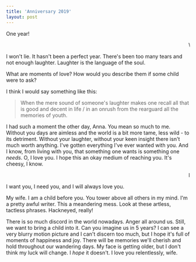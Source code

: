 ```yaml
---
title: 'Anniversary 2019'
layout: post
---
```


One year!


<marquee>We made it, kid...</marquee>

I won't lie. It hasn't been a perfect year. There's been too many tears and not enough laughter. Laughter is the language of the soul.

What are moments of love? How would you describe them if some child were to ask?

I think I would say something like this:

> When the mere sound of someone's laughter makes one recall all that is good and decent in life / in an onrush from the rearguard all the memories of youth.

I had such a moment the other day, Anna. You mean so much to me. Without you days are aimless and the world is a bit more tame, less wild - to its detriment. Without your laughter, without your keen insight there isn't much worth anything. I've gotten everything I've ever wanted with you. And I know, from living with you, that something one wants is something one *needs*. O, I love you. I hope this an okay medium of reaching you. It's cheesy, I know.

<marquee>la de da...</marquee>

I want you, I need you, and I will always love you.

My wife. I am a child before you. You tower above all others in my mind. I'm a pretty awful writer. This a meandering mess. Look at these artless, tactless phrases. Hackneyed, really! 

There is so much discord in the world nowadays. Anger all around us. Still, we want to bring a child into it. Can you imagine us in 5 years? I can see a very blurry motion picture and I can't discern too much, but I hope it's full of moments of happiness and joy. There will be memories we'll cherish and hold throughout our wandering days. My face is getting older, but I don't think my luck will change. I *hope* it doesn't. I love you relentlessly, wife.





